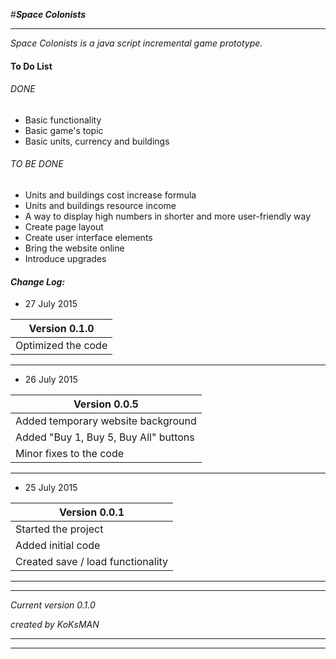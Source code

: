 #**_Space Colonists_**
___

<em> Space Colonists is a java script incremental game prototype. </em>

#### To Do List ####
###### DONE ######
  * Basic functionality
  * Basic game's topic
  * Basic units, currency and buildings

###### TO BE DONE ######
* Units and buildings cost increase formula
* Units and buildings resource income
* A way to display high numbers in shorter and more user-friendly way
* Create page layout
* Create user interface elements
* Bring the website online
* Introduce upgrades



#### **_Change Log:_** ####
* 27 July 2015

| Version 0.1.0 |
| ------------- |
| Optimized the code|
___
* 26 July 2015

| Version 0.0.5 |
| ------------- |
| Added temporary website background|
| Added "Buy 1, Buy 5, Buy All" buttons |
| Minor fixes to the code |
___
* 25 July 2015

| Version 0.0.1 |
| ------------- |
| Started the project|
| Added initial code |
| Created save / load functionality|

___
___
<em> Current version 0.1.0 </em>

*created by KoKsMAN*
___
___
